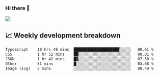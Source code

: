 ### Hi there 👋
<img align="center" src="https://github-readme-stats.vercel.app/api?username=Tumao727&show_icons=true&hide_title=true&theme=dracula" />


## 📈 Weekly development breakdown
<!--START_SECTION:waka-->

```txt
TypeScript    18 hrs 48 mins  ████████████████████░░░░░   80.61 %
CSS           1 hr 52 mins    ██░░░░░░░░░░░░░░░░░░░░░░░   08.01 %
JSON          1 hr 42 mins    █▓░░░░░░░░░░░░░░░░░░░░░░░   07.30 %
Other         51 mins         █░░░░░░░░░░░░░░░░░░░░░░░░   03.68 %
Image (svg)   5 mins          ░░░░░░░░░░░░░░░░░░░░░░░░░   00.40 %
```

<!--END_SECTION:waka-->